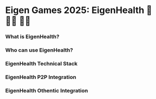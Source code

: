 # Eigen Games 2025: EigenHealth 🏥 👨‍⚕️ 👩‍⚕️


### What is EigenHealth?


### Who can use EigenHealth?

### EigenHealth Technical Stack

### EigenHealth P2P Integration

### EigenHealth Othentic Integration
